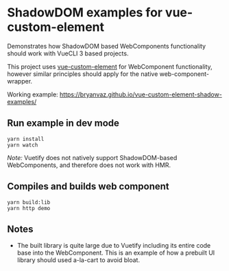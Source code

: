# ShadowDOM examples for vue-custom-element

Demonstrates how ShadowDOM based WebComponents functionality should work with VueCLI 3 based projects.

This project uses [vue-custom-element](https://github.com/karol-f/vue-custom-element) for WebComponent functionality, however similar principles should apply for the native web-component-wrapper.

Working example: https://bryanvaz.github.io/vue-custom-element-shadow-examples/

## Run example in dev mode
```
yarn install
yarn watch
```
_Note:_ Vuetify does not natively support ShadowDOM-based WebComponents, and therefore does not work with HMR.

## Compiles and builds web component
```
yarn build:lib
yarn http demo
```

## Notes
* The built library is quite large due to Vuetify including its entire code base into the WebComponent. This is an example of how a prebuilt UI library should used a-la-cart to avoid bloat.